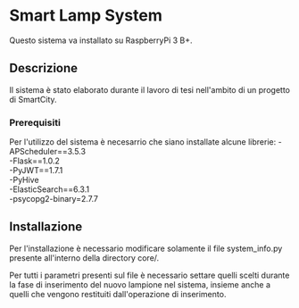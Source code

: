 # Smart Lamp System

Questo sistema va installato su RaspberryPi 3 B+.

## Descrizione

Il sistema è stato elaborato durante il lavoro di tesi nell'ambito di un progetto di SmartCity.

### Prerequisiti

Per l'utilizzo del sistema è necesarrio che siano installate alcune librerie:
-APScheduler==3.5.3<br />
-Flask==1.0.2<br />
-PyJWT==1.7.1<br />
-PyHive<br />
-ElasticSearch==6.3.1<br />
-psycopg2-binary=2.7.7<br />


## Installazione

Per l'installazione è necessario modificare solamente il file system_info.py presente all'interno della directory core/.

Per tutti i parametri presenti sul file è necessario settare quelli scelti durante la fase di inserimento del nuovo lampione
nel sistema, insieme anche a quelli che vengono restituiti dall'operazione di inserimento.
